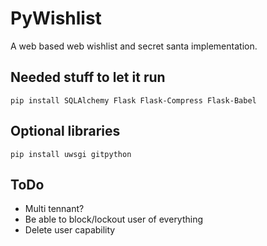 # PyWishlist
A web based web wishlist and secret santa implementation.

## Needed stuff to let it run
`pip install SQLAlchemy Flask Flask-Compress Flask-Babel`

## Optional libraries
`pip install uwsgi gitpython`

## ToDo
* Multi tennant?
* Be able to block/lockout user of everything
* Delete user capability
